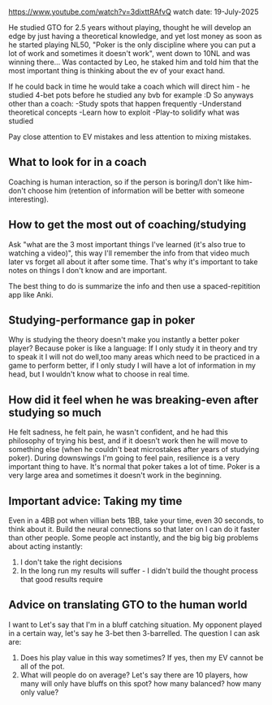 https://www.youtube.com/watch?v=3dixttRAfvQ
watch date: 19-July-2025

He studied GTO for 2.5 years without playing, thought he will develop an edge by just having a theoretical knowledge, and yet lost money as soon as he started playing NL50, "Poker is the only discipline where you can put a lot of work and sometimes it doesn't work", went down to 10NL and was winning there...
Was contacted by Leo, he staked him and told him that the most important thing is thinking about the ev of your exact hand.

If he could back in time he would take a coach which will direct him - he studied 4-bet pots before he studied any bvb for example :D So anyways other than a coach:
-Study spots that happen frequently
-Understand theoretical concepts
-Learn how to exploit
-Play-to solidify what was studied

Pay close attention to EV mistakes and less attention to mixing mistakes.
## What to look for in a coach
Coaching is human interaction, so if the person is boring/I don't like him-don't choose him (retention of information will be better with someone interesting).

## How to get the most out of coaching/studying
Ask "what are the 3 most important things I've learned (it's also true to watching a video)", this way I'll remember the info from that video much later vs forget all about it after some time. That's why it's important to take notes on things I don't know and are important.

The best thing to do is summarize the info and then use a spaced-repitition app like Anki. 

## Studying-performance gap in poker
Why is studying the theory doesn't make you instantly a better poker player?
Because poker is like a language: If I only study it in theory and try to speak it I will not do well,too many areas which need to be practiced in a game to perform better, if I only study I will have a lot of information in my head, but I wouldn't know what to choose in real time.

## How did it feel when he was breaking-even after studying so much

He felt sadness, he felt pain, he wasn't confident, and he had this philosophy of trying his best, and if it doesn't work then he will move to something else (when he couldn't beat microstakes after years of studying poker). During downswings I'm going to feel pain, resilience is a very important thing to have. It's normal that poker takes a lot of time. Poker is a very large area and sometimes it doesn't work in the beginning.

## Important advice: Taking my time
Even in a 4BB pot when villian bets 1BB, take your time, even 30 seconds, to think about it. Build the neural connections so that later on I can do it faster than other people. Some people act instantly, and the big big big problems about acting instantly:
1. I don't take the right decisions
2. In the long run my results will suffer - I didn't build the thought process that good results require

## Advice on translating GTO to the human world
I want to 
Let's say that I'm in a bluff catching situation. My opponent played in a certain way, let's say he 3-bet then 3-barrelled. The question I can ask are:
1. Does his play value in this way sometimes? If yes, then my EV cannot be all of the pot.
2. What will people do on average? Let's say there are 10 players, how many will only have bluffs on this spot? how many balanced? how many only value?


